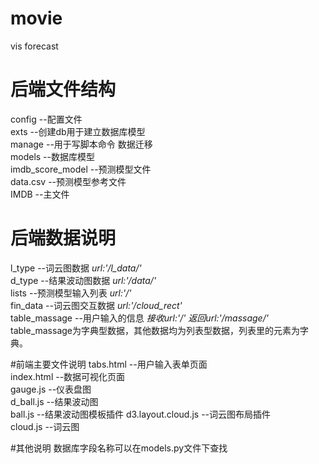 # movie
vis forecast  

# 后端文件结构 
config --配置文件  
exts --创建db用于建立数据库模型  
manage --用于写脚本命令 数据迁移  
models --数据库模型  
imdb_score_model --预测模型文件  
data.csv --预测模型参考文件  
IMDB --主文件

# 后端数据说明
l_type --词云图数据 *url:'/l_data/'*  
d_type --结果波动图数据 *url:'/data/'*  
lists --预测模型输入列表 *url:'/'*  
fin_data --词云图交互数据 *url:'/cloud_rect'*  
table_massage --用户输入的信息 *接收url:'/' 返回url:'/massage/'*  
table_massage为字典型数据，其他数据均为列表型数据，列表里的元素为字典。

#前端主要文件说明
tabs.html --用户输入表单页面  
index.html --数据可视化页面  
gauge.js --仪表盘图  
d_ball.js --结果波动图  
ball.js --结果波动图模板插件
d3.layout.cloud.js --词云图布局插件  
cloud.js --词云图

#其他说明
数据库字段名称可以在models.py文件下查找
